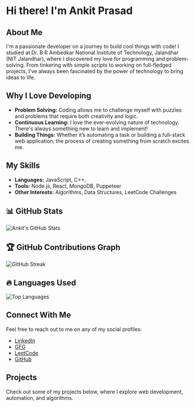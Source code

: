 # Hi there! I'm Ankit Prasad

## About Me
I'm a passionate developer on a journey to build cool things with code! I studied at Dr. B R Ambedkar National Institute of Technology, Jalandhar (NIT Jalandhar), where I discovered my love for programming and problem-solving. From tinkering with simple scripts to working on full-fledged projects, I’ve always been fascinated by the power of technology to bring ideas to life.

## Why I Love Developing
- **Problem Solving:** Coding allows me to challenge myself with puzzles and problems that require both creativity and logic.
- **Continuous Learning:** I love the ever-evolving nature of technology. There's always something new to learn and implement!
- **Building Things:** Whether it’s automating a task or building a full-stack web application, the process of creating something from scratch excites me.

## My Skills
- **Languages:** JavaScript, C++,
- **Tools:** Node.js, React, MongoDB, Puppeteer
- **Other Interests:** Algorithms, Data Structures, LeetCode Challenges

## 📊 GitHub Stats

![Ankit's GitHub Stats](https://github-readme-stats.vercel.app/api?username=cruelcodes&show_icons=true&theme=radical)

## 🏆 GitHub Contributions Graph

![GitHub Streak](https://github-readme-streak-stats.herokuapp.com/?user=cruelcodes&theme=radical)

## 🔥 Languages Used

![Top Languages](https://github-readme-stats.vercel.app/api/top-langs/?username=cruelcodes&layout=compact&theme=radical)




## Connect With Me
Feel free to reach out to me on any of my social profiles:

- [LinkedIn](https://www.linkedin.com/in/ankit-prasad-953264245/)
- [GFG](https://www.geeksforgeeks.org/user/ankitviclofu/)
- [LeetCode](https://leetcode.com/u/CruelCodes/)
- [GitHub](https://github.com/cruelcodes)

## Projects
Check out some of my projects below, where I explore web development, automation, and algorithms.


